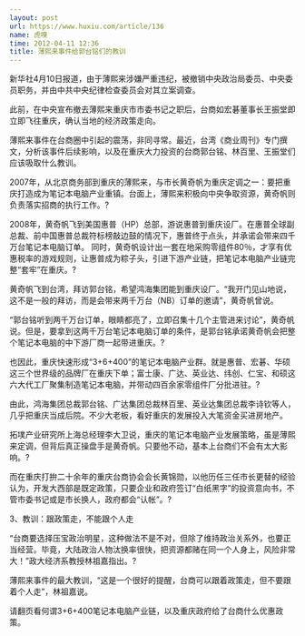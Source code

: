 ```yaml
---
layout: post
url: https://www.huxiu.com/article/136
name: 虎嗅
time: 2012-04-11 12:36
title: 薄熙来事件给郭台铭们的教训
---
```

新华社4月10日报道，由于薄熙来涉嫌严重违纪，被撤销中央政治局委员、中央委员职务，并由中共中央纪律检查委员会对其立案调查。

此前，在中央宣布撤去薄熙来重庆市市委书记之职后，台商如宏碁董事长王振堂即立即飞往重庆，确认当地的经济政策走向。

薄熙来事件在台商圈中引起的震荡，非同寻常。最近，台湾《商业周刊》专门撰文，分析该事件后续影响，以及在重庆大力投资的台商郭台铭、林百里、王振堂们应该吸取什么教训。

2007年，从北京商务部到重庆的薄熙来，与市长黄奇帆为重庆定调之一：要把重庆打造成为笔记本电脑产业重镇。台面上，薄熙来积极向中央争取资源，黄奇帆则负责落实招商的执行工作。?

2008年，黄奇帆飞到美国惠普（HP）总部，游说惠普到重庆设厂。在惠普全球副总裁、前中国惠普总裁符标榜敲边鼓的情况下，惠普终于点头，并承诺会带来四千万台笔记本电脑订单。 同时，黄奇帆设计出一套在地采购零组件80％，才享有优惠税率的游戏规则，让惠普成为粽子头，引进下游产业链，把笔记本电脑产业链完整“套牢”在重庆。?

黄奇帆飞到台湾，拜访郭台铭，希望鸿海集团能到重庆设厂。“我开门见山地说，这不是一般的拜访，而是会带来两千万台（NB）订单的邀请”，黄奇帆曾说。

“郭台铭听到两千万台订单，眼睛都亮了，立即召集十几个主管进来讨论”，黄奇帆说。但是，要拿到这两千万台笔记本电脑订单的条件，是郭台铭承诺黄奇帆会把整个笔记本电脑的中下游厂商一起带进重庆。?

也因此，重庆快速形成“3+6+400”的笔记本电脑产业群。就是惠普、宏碁、华硕这三个世界级的品牌厂在重庆下单；富士康、广达、英业达、纬创、仁宝、和硕这六大代工厂聚集制造笔记本电脑，并带动四百余家零组件厂分批进驻。?

由此，鸿海集团总裁郭台铭、广达集团总裁林百里、英业达集团总裁李诗钦等人，几乎把重庆当成后院。不少大老板，看好重庆的发展投入大笔资金买进房地产。

拓墣产业研究所上海总经理李大卫说，重庆的笔记本电脑产业发展策略，虽是薄熙来定调，但背后真正操盘手是黄奇帆。只要他不动，基本上台商们不会有太大影响。?

而在重庆打拚二十余年的重庆台商协会会长黄锦勋，以他历任三任市长更替的经验认为，开发大西部是既定政策，只要企业和政府签订“白纸黑字”的投资意向书，不管市委书记或是市长换人，政府都会“认帐”。?

3、教训：跟政策走，不能跟个人走

“台商要选择压宝政治明星，这种做法不是不对，但除了维持政治关系外，也要正当经营。毕竟，大陆政治人物汰换率很快，把资源都赌在同一个人身上，风险非常大！”政大经济系教授林祖嘉指出。?

薄熙来事件的最大教训，“这是一个很好的提醒，台商可以跟着政策走，但不要跟着个人走”，林祖嘉说。

请翻页看何谓3+6+400笔记本电脑产业链，以及重庆政府给了台商什么优惠政策。

